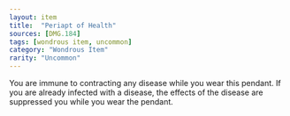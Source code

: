 ```yaml
---
layout: item
title:  "Periapt of Health"
sources: [DMG.184]
tags: [wondrous item, uncommon]
category: "Wondrous Item"
rarity: "Uncommon"
---
```


You are immune to contracting any disease while you wear this pendant. If you are already infected with a disease, the effects of the disease are suppressed you while you wear the pendant.
